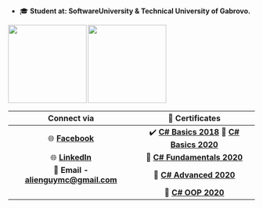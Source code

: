 - 🎓 **Student at: SoftwareUniversity & Technical University of Gabrovo.**

<div>
  <img height="160" align="left" src="https://github-readme-stats.vercel.app/api?username=georgidelchev&count_private=true&true&hide=issues&show_icons=true" />
  <img height="160" src="https://github-readme-stats.vercel.app/api/top-langs/?username=georgidelchev&layout=compact" />
</div>

| Connect via | 📜 Certificates |
| :-: | :-: |
| 🌐 [**Facebook**](https://www.facebook.com/georgi.d99/)| :heavy_check_mark: [**C# Basics 2018**](https://softuni.bg/certificates/details/60522/7f0d88f0) 📜 [**C# Basics 2020**](https://softuni.bg/certificates/details/81516/44cacb84)|
| 🌐 [**LinkedIn**](https://www.linkedin.com/in/delchevgeorgi/)| 📜 [**C# Fundamentals 2020**](https://softuni.bg/certificates/details/86254/2b4e820e)|
| 📧 **Email - alienguymc@gmail.com**| 📜 [**C# Advanced 2020**](https://softuni.bg/certificates/details/90388/fe4aa004)|
|| 📜 [**C# OOP 2020**](https://softuni.bg/certificates/details/95813/bafda7ee)|
